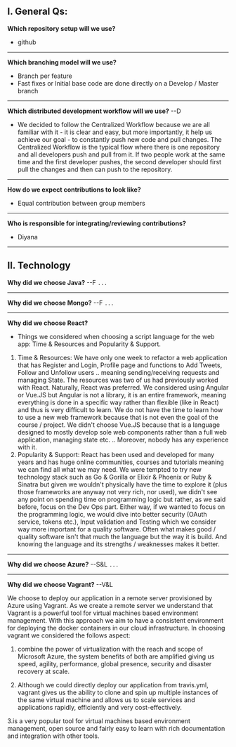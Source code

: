 I. General Qs:
----

**Which repository setup will we use?**
- github

***

**Which branching model will we use?**
- Branch per feature
- Fast fixes or Initial base code are done directly on a Develop / Master branch

***

**Which distributed development workflow will we use?** --D
- We decided to follow the Centralized Workflow because we are all familiar with it - it is clear and easy, but more importantly, it help us achieve our goal - to constantly push new code and pull changes. The Centralized Workflow is the typical flow where there is one repository and all developers push and pull from it. If two people work at the same time and the first developer pushes, the second developer should first pull the changes and then can push to the repository.

***

**How do we expect contributions to look like?**
- Equal contribution between group members

***

**Who is responsible for integrating/reviewing contributions?**
- Diyana

**************************************************************************

II. Technology 
----

**Why did we choose Java?** --F
```...```

***

**Why did we choose Mongo?** --F
```...```

***

**Why did we choose React?**
- Things we considered when choosing a script language for the web app: Time & Resources and Popularity & Support.
1. Time & Resources: We have only one week to refactor a web application that has Register and Login, Profile page and functions to Add Tweets, Follow and Unfollow users .. meaning sending/receiving requests and managing State. The resources was two of us had previously worked with React. Naturally, React was preferred. We considered using Angular or Vue.JS but Angular is not a library, it is an entire framework, meaning everything is done in a specific way rather than flexible (like in React) and thus is very difficult to learn. We do not have the time to learn how to use a new web framework because that is not even the goal of the course / project. We didn't choose Vue.JS because that is a language designed to mostly develop sole web components rather than a full web application, managing state etc. .. Moreover, nobody has any experience with it.
2. Popularity & Support: React has been used and developed for many years and has huge online communities, courses and tutorials meaning we can find all what we may need. We were tempted to try new technology stack such as Go & Gorilla or Elixir & Phoenix or Ruby & Sinatra but given we wouldn't physically have the time to explore it (plus those frameworks are anyway not very rich, nor used), we didn't see any point on spending time on programming logic but rather, as we said before, focus on the Dev Ops part. Either way, if we wanted to focus on the programming logic, we would dive into better security (OAuth service, tokens etc.), Input validation and Testing which we consider way more important for a quality software. Often what makes good / quality software isn't that much the language but the way it is build. And knowing the language and its strengths / weaknesses makes it better.

***

**Why did we choose Azure?** --S&L
```...```

***

**Why did we choose Vagrant?** --V&L

We choose to deploy our application in a remote server provisioned by Azure using Vagrant.
As we create a remote server we understand that Vagrant is a powerful tool for virtual machines based environment management.
With this approach we aim to have a consistent environment for deploying the docker containers in our cloud infrastructure.
In choosing vagrant we considered the follows aspect:

1. combine the power of virtualization with the reach and scope of Microsoft Azure, the system benefits of both are amplified giving us speed, agility, performance, global presence, security and disaster recovery at scale.

2. Although we could directly deploy our application from travis.yml, vagrant gives us the ability to clone and spin up multiple instances of the same virtual machine and allows us to scale services and applications rapidly, efficiently and very cost-effectively.

3.is a very popular tool for virtual machines based environment management, open source and fairly easy to learn with rich documentation and integration with other tools.
